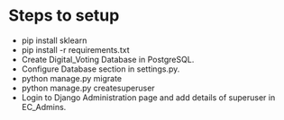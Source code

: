 # Steps to setup
* pip install sklearn
* pip install -r requirements.txt
* Create Digital_Voting Database in PostgreSQL.
* Configure Database section in settings.py.
* python manage.py migrate
* python manage.py createsuperuser
* Login to Django Administration page and add details of superuser in EC_Admins.